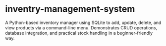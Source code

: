 # inventry-management-system
A Python-based inventory manager using SQLite to add, update, delete, and view products via a command-line menu. Demonstrates CRUD operations, database integration, and practical stock handling in a beginner-friendly way.
